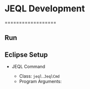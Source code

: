# JEQL Development
==================

## Run 


## Eclipse Setup

* JEQL Command
  * Class: `jeql.JeqlCmd`
  * Program Arguments: <script name>
  * Working directory: ( e.g. <home>/script/unitTest )

* JEQL Workbench
  * Class: `jeql.workbench.Workbench`
  * VM Args: -Xmx1000M
  * Working directory: ( e.g. <home>/script/unitTest )
  